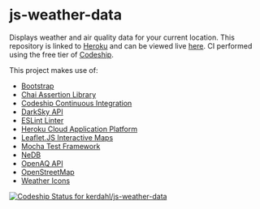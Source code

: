 # js-weather-data
Displays weather and air quality data for your current location.
This repository is linked to [Heroku](https://www.heroku.com) and can be viewed live [here](https://js-weather-data.herokuapp.com/).
CI performed using the free tier of [Codeship](https://codeship.com/).

This project makes use of:
- [Bootstrap](https://getboostrap.com)
- [Chai Assertion Library](https://www.chaijs.com)
- [Codeship Continuous Integration](https://codeship.com)
- [DarkSky API](https://darksky.com/dev)
- [ESLint Linter](https://eslint.org)
- [Heroku Cloud Application Platform](https://www.heroku.com)
- [Leaflet.JS Interactive Maps](https://leafletjs.com)
- [Mocha Test Framework](https://mochajs.org)
- [NeDB](https://github.com/louischatriot/nedb)
- [OpenAQ API](https://docs.openaq.org)
- [OpenStreetMap](https://www.openstreetmap.org)
- [Weather Icons](http://weathericons.io)

[![Codeship Status for kerdahl/js-weather-data](https://app.codeship.com/projects/df3a4060-7f6b-0137-fdd2-7ad05795ae37/status?branch=master)](https://app.codeship.com/projects/351949)

